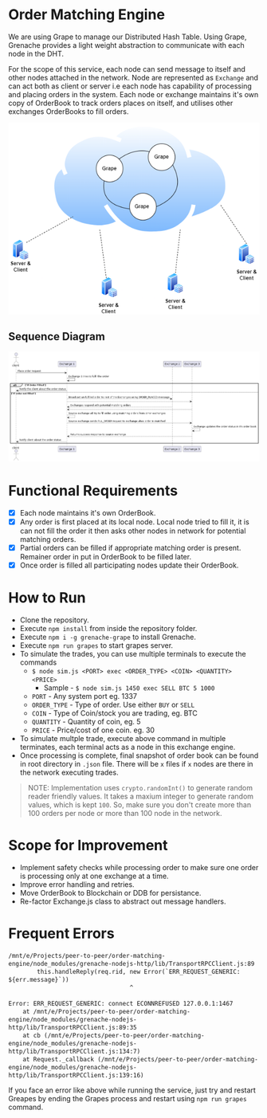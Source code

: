 # Order Matching Engine

We are using Grape to manage our Distributed Hash Table. Using Grape, Grenache provides a light weight abstraction to communicate with each node in the DHT. 

For the scope of this service, each node can send message to itself and other nodes attached in the network. Node are represented as `Exchange` and can act both as client or server i.e each node has capability of processing and placing orders in the system. Each node or exchange maintains it's own copy of OrderBook to track orders places on itself, and utilises other exchanges OrderBooks to fill orders. 


<img src='docs/assets/OrderMatchingService.drawio.png'>

## Sequence Diagram
<img src='docs/assets/sequence_diagram.png'>



# Functional Requirements 
- [x] Each node maintains it's own OrderBook.
- [x] Any order is first placed at its local node. Local node tried to fill it, it is can not fill the order it then asks other nodes in network for potential matching orders.
- [x] Partial orders can be filled if appropriate matching order is present. Remainer order in put in OrderBook to be filled later.
- [x] Once order is filled all participating nodes update their OrderBook.

# How to Run
* Clone the repository.
* Execute `npm install` from inside the repository folder.
* Execute `npm i -g grenache-grape` to install Grenache.
* Execute `npm run grapes` to start grapes server.
* To simulate the trades, you can use multiple terminals to execute the commands
   * `$ node sim.js <PORT> exec <ORDER_TYPE> <COIN> <QUANTITY> <PRICE>`
     * Sample - `$ node sim.js 1450 exec SELL BTC 5 1000`
   * `PORT` - Any system port eg. 1337
   * `ORDER_TYPE` - Type of order. Use either `BUY` or `SELL`
   * `COIN` - Type of Coin/stock you are trading, eg. BTC
   * `QUANTITY` - Quantity of coin, eg. 5
   * `PRICE` - Price/cost of one coin. eg. 30
 * To simulate multple trade, execute above command in multiple terminates, each terminal acts as a node in this exchange engine.
 * Once processing is complete, final snapshot of order book can be found in root directory in `.json` file. There will be `x` files if `x` nodes are there in the network executing trades. 
  
> NOTE: Implementation uses `crypto.randomInt()` to generate random reader friendly values. It takes a maxium integer to generate random values, which is kept `100`. So, make sure you don't create more than 100 orders per node or more than 100 node in the network.

# Scope for Improvement
* Implement safety checks while processing order to make sure one order is processing only at one exchange at a time.
* Improve error handling and retries.
* Move OrderBook to Blockchain or DDB for persistance.
* Re-factor Exchange.js class to abstract out message handlers.

# Frequent Errors

```
/mnt/e/Projects/peer-to-peer/order-matching-engine/node_modules/grenache-nodejs-http/lib/TransportRPCClient.js:89
        this.handleReply(req.rid, new Error(`ERR_REQUEST_GENERIC: ${err.message}`))
                                  ^

Error: ERR_REQUEST_GENERIC: connect ECONNREFUSED 127.0.0.1:1467
    at /mnt/e/Projects/peer-to-peer/order-matching-engine/node_modules/grenache-nodejs-http/lib/TransportRPCClient.js:89:35
    at cb (/mnt/e/Projects/peer-to-peer/order-matching-engine/node_modules/grenache-nodejs-http/lib/TransportRPCClient.js:134:7)
    at Request._callback (/mnt/e/Projects/peer-to-peer/order-matching-engine/node_modules/grenache-nodejs-http/lib/TransportRPCClient.js:139:16)
```

If you face an error like above while running the service, just try and restart Greapes by ending the Grapes process and restart using `npm run grapes` command.